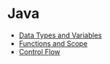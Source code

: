 # Java
- [Data Types and Variables](https://github.com/ga-adi-nyc/Course-Materials/tree/master/lessons/intro/data-types-and-variables)
- [Functions and Scope]()
- [Control Flow]()

